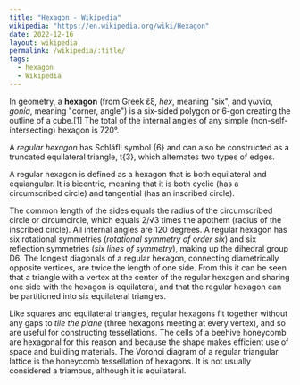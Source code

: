 ```yaml
---
title: "Hexagon - Wikipedia"
wikipedia: "https://en.wikipedia.org/wiki/Hexagon"
date: 2022-12-16
layout: wikipedia
permalink: /wikipedia/:title/
tags:
  - hexagon
  - Wikipedia
---
```

In geometry, a **hexagon** (from Greek ἕξ, *hex*, meaning "six", and γωνία, *gonía*, meaning "corner, angle") is a six-sided polygon or 6-gon creating the outline of a cube.[1] The total of the internal angles of any simple (non-self-intersecting) hexagon is 720°.

A *regular hexagon* has Schläfli symbol {6} and can also be constructed as a truncated equilateral triangle, t{3}, which alternates two types of edges.

A regular hexagon is defined as a hexagon that is both equilateral and equiangular. It is bicentric, meaning that it is both cyclic (has a circumscribed circle) and tangential (has an inscribed circle).

The common length of the sides equals the radius of the circumscribed circle or circumcircle, which equals 2/√3 times the apothem (radius of the inscribed circle). All internal angles are 120 degrees. A regular hexagon has six rotational symmetries (*rotational symmetry of order six*) and six reflection symmetries (*six lines of symmetry*), making up the dihedral group D6. The longest diagonals of a regular hexagon, connecting diametrically opposite vertices, are twice the length of one side. From this it can be seen that a triangle with a vertex at the center of the regular hexagon and sharing one side with the hexagon is equilateral, and that the regular hexagon can be partitioned into six equilateral triangles.

Like squares and equilateral triangles, regular hexagons fit together without any gaps to *tile the plane* (three hexagons meeting at every vertex), and so are useful for constructing tessellations. The cells of a beehive honeycomb are hexagonal for this reason and because the shape makes efficient use of space and building materials. The Voronoi diagram of a regular triangular lattice is the honeycomb tessellation of hexagons. It is not usually considered a triambus, although it is equilateral.